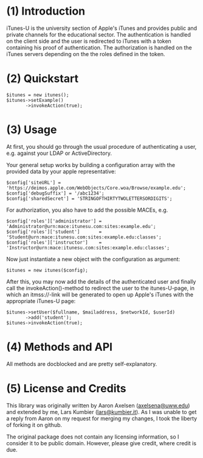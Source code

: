 (1) Introduction
================
iTunes-U is the university section of Apple's iTunes and provides public and private channels for the educational sector. The authentication is handled on the client side and the user is redirected to iTunes with a token containing his proof of authentication. The authorization is handled on the iTunes servers depending on the the roles defined in the token.


(2) Quickstart
==============
	$itunes = new itunes();
	$itunes->setExample()
    	   ->invokeAction(true);


(3) Usage
=========
At first, you should go through the usual procedure of authenticating a user, e.g. against your LDAP or ActiveDirectory.

Your general setup works by building a configuration array with the provided data by your apple representative:

	$config['siteURL'] = 'https://deimos.apple.com/WebObjects/Core.woa/Browse/example.edu';
	$config['debugSuffix'] = '/abc1234';
	$config['sharedSecret'] = 'STRINGOFTHIRTYTWOLETTERSORDIGITS';

For authorization, you also have to add the possible MACEs, e.g.

	$config['roles']['administrator'] = 'Administrator@urn:mace:itunesu.com:sites:example.edu';
	$config['roles']['student']       = 'Student@urn:mace:itunesu.com:sites:example.edu:classes';
	$config['roles']['instructor']    = 'Instructor@urn:mace:itunesu.com:sites:example.edu:classes';
				 
Now just instantiate a new object with the configuration as argument:

	$itunes = new itunes($config);

After this, you may now add the details of the authenticated user and finally call the invokeAction()-method to redirect the user to the itunes-U-page, in which an itmss://-link will be generated to open up Apple's iTunes with the appropriate iTunes-U page:
	
	$itunes->setUser($fullname, $mailaddress, $networkId, $userId)
	       ->add('student');
	$itunes->invokeAction(true);


(4) Methods and API
===================
All methods are docblocked and are pretty self-explanatory. 


(5) License and Credits
=======================
This library was originally written by Aaron Axelsen (axelsena@uww.edu) and extended by me, Lars Kumbier (lars@kumbier.it). As I was unable to get a reply from Aaron on my request for merging my changes, I took the liberty of forking it on github.

The original package does not contain any licensing information, so I consider it to be public domain. However, please give credit, where credit is due.




